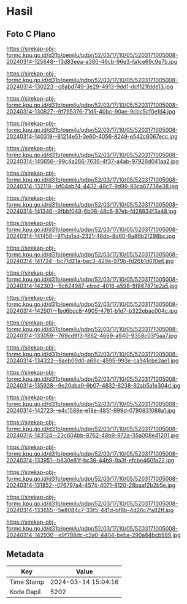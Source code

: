 # Hasil

## Foto C Plano

https://sirekap-obj-formc.kpu.go.id/d31b/pemilu/pdpr/52/03/17/10/05/5203171005008-20240314-125648--13d83eea-a380-46cb-96e3-fa1ce69c9e7b.jpg

https://sirekap-obj-formc.kpu.go.id/d31b/pemilu/pdpr/52/03/17/10/05/5203171005008-20240314-130223--c8abd749-3e29-4913-9dd1-dcf121fdde13.jpg

https://sirekap-obj-formc.kpu.go.id/d31b/pemilu/pdpr/52/03/17/10/05/5203171005008-20240314-130827--9f795376-71d5-40bc-90ae-9cbc5cf0efd4.jpg

https://sirekap-obj-formc.kpu.go.id/d31b/pemilu/pdpr/52/03/17/10/05/5203171005008-20240314-140319--81214e51-3e60-4056-8249-e542c6067ecc.jpg

https://sirekap-obj-formc.kpu.go.id/d31b/pemilu/pdpr/52/03/17/10/05/5203171005008-20240314-140656--99c4a266-7636-4f37-a4ab-97926d041aa2.jpg

https://sirekap-obj-formc.kpu.go.id/d31b/pemilu/pdpr/52/03/17/10/05/5203171005008-20240314-132119--bf04ab74-4432-48c7-9d99-93ca67738e38.jpg

https://sirekap-obj-formc.kpu.go.id/d31b/pemilu/pdpr/52/03/17/10/05/5203171005008-20240314-141346--9fbbf049-6b08-48c6-87eb-fd28834f3a48.jpg

https://sirekap-obj-formc.kpu.go.id/d31b/pemilu/pdpr/52/03/17/10/05/5203171005008-20240314-141456--911da1ad-2321-46db-8d60-9a86b2f298bc.jpg

https://sirekap-obj-formc.kpu.go.id/d31b/pemilu/pdpr/52/03/17/10/05/5203171005008-20240314-141724--bc71d21a-bac3-429e-979b-fd26b1d610e6.jpg

https://sirekap-obj-formc.kpu.go.id/d31b/pemilu/pdpr/52/03/17/10/05/5203171005008-20240314-142303--5c624987-ebed-4016-a598-8f867871e2a5.jpg

https://sirekap-obj-formc.kpu.go.id/d31b/pemilu/pdpr/52/03/17/10/05/5203171005008-20240314-142501--1bd6bcc8-4905-4761-b1d7-b322ebac004c.jpg

https://sirekap-obj-formc.kpu.go.id/d31b/pemilu/pdpr/52/03/17/10/05/5203171005008-20240314-133059--769cd9f3-f862-4669-a940-9358c03f5aa7.jpg

https://sirekap-obj-formc.kpu.go.id/d31b/pemilu/pdpr/52/03/17/10/05/5203171005008-20240314-134322--8aeb09d0-a69c-4595-993e-ca941cbe2ae1.jpg

https://sirekap-obj-formc.kpu.go.id/d31b/pemilu/pdpr/52/03/17/10/05/5203171005008-20240314-135928--9e20aba9-9b07-4832-8238-92ab5a1e304d.jpg

https://sirekap-obj-formc.kpu.go.id/d31b/pemilu/pdpr/52/03/17/10/05/5203171005008-20240314-142723--e4c1589e-e18e-485f-999d-0790831088a1.jpg

https://sirekap-obj-formc.kpu.go.id/d31b/pemilu/pdpr/52/03/17/10/05/5203171005008-20240314-143124--23c604bb-8762-48b9-972a-35a008e41201.jpg

https://sirekap-obj-formc.kpu.go.id/d31b/pemilu/pdpr/52/03/17/10/05/5203171005008-20240314-133951--b830e81f-bc38-44b9-9a3f-efcbe460fa22.jpg

https://sirekap-obj-formc.kpu.go.id/d31b/pemilu/pdpr/52/03/17/10/05/5203171005008-20240314-131852--076797a4-4574-4071-8120-28baaf2b2b5e.jpg

https://sirekap-obj-formc.kpu.go.id/d31b/pemilu/pdpr/52/03/17/10/05/5203171005008-20240314-133655--5e8084c7-33f5-441d-bf8b-4d26c7fa82ff.jpg

https://sirekap-obj-formc.kpu.go.id/d31b/pemilu/pdpr/52/03/17/10/05/5203171005008-20240314-142930--e9f788dc-c3a0-4404-beba-290a84bcb989.jpg


## Metadata

| Key        | Value               |
| ---------- | ------------------- |
| Time Stamp | 2024-03-14 15:04:16 |
| Kode Dapil | 5202                |



